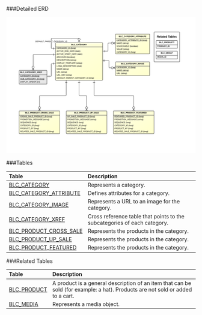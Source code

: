 

###Detailed ERD

[![Catalog Category Detail](images/dataModel/CatalogCategoryDetailedERD.png)](images/dataModel/CatalogCategoryDetailedERD.png)

###Tables

| Table               |  Description                                         |
|:--------------------|:-----------------------------------------------------|
|[BLC_CATEGORY](http://javadoc.broadleafcommerce.org/current/framework/org/broadleafcommerce/core/catalog/domain/CategoryImpl.html)         | Represents a category.  |
|[BLC_CATEGORY_ATTRIBUTE](http://javadoc.broadleafcommerce.org/current/framework/org/broadleafcommerce/core/catalog/domain/CategoryAttributeImpl.html)  | Defines attributes for a category.  |
|[BLC_CATEGORY_IMAGE](http://javadoc.broadleafcommerce.org/current/framework/org/broadleafcommerce/core/catalog/domain/CategoryImpl.html)   | Represents a URL to an image for the category.  |
|[BLC_CATEGORY_XREF](http://javadoc.broadleafcommerce.org/current/framework/org/broadleafcommerce/core/catalog/domain/CategoryImpl.html) | Cross reference table that points to the subcategories of each category.  |
|[BLC_PRODUCT_CROSS_SALE](http://javadoc.broadleafcommerce.org/current/framework/org/broadleafcommerce/core/catalog/domain/CrossSaleProductImpl.html) | Represents the products in the category.  |
|[BLC_PRODUCT_UP_SALE](http://javadoc.broadleafcommerce.org/current/framework/org/broadleafcommerce/core/catalog/domain/UpSaleProductImpl.html)    | Represents the products in the category.  |
|[BLC_PRODUCT_FEATURED](http://javadoc.broadleafcommerce.org/current/framework/org/broadleafcommerce/core/catalog/domain/FeaturedProductImpl.html)   | Represents the products in the category.  |




###Related Tables

| Table               |  Description                                         |
|:--------------------|:-----------------------------------------------------|
|[BLC_PRODUCT](http://javadoc.broadleafcommerce.org/current/framework/org/broadleafcommerce/core/catalog/domain/ProductImpl.html)          | A product is a general description of an item that can be sold (for example: a hat). Products are not sold or added to a cart.  |
|[BLC_MEDIA](http://javadoc.broadleafcommerce.org/current/framework/org/broadleafcommerce/core/media/domain/MediaImpl.html)            | Represents a media object.  |